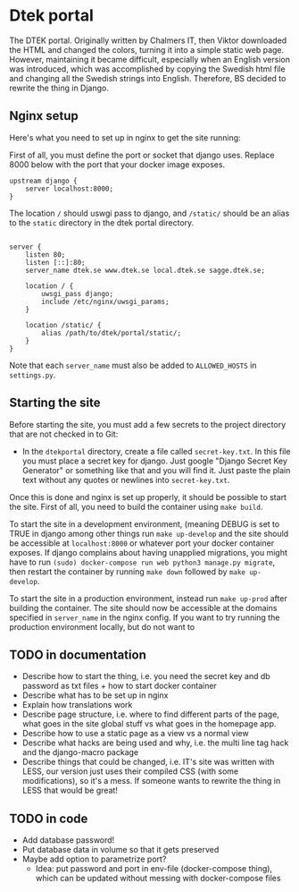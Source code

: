 # Dtek portal

The DTEK portal. Originally written by Chalmers IT, then Viktor downloaded the
HTML and changed the colors, turning it into a simple static web page. However,
maintaining it became difficult, especially when an English version was
introduced, which was accomplished by copying the Swedish html file and changing
all the Swedish strings into English. Therefore, BS decided to rewrite the thing
in Django.

## Nginx setup

Here's what you need to set up in nginx to get the site running:

First of all, you must define the port or socket that django uses. Replace 8000
below with the port that your docker image exposes.

```
upstream django {
    server localhost:8000;
}

```

The location `/` should uswgi pass to django, and `/static/` should be an alias
to the `static` directory in the dtek portal directory.

```

server {
	listen 80;
	listen [::]:80;
	server_name dtek.se www.dtek.se local.dtek.se sagge.dtek.se;

	location / {
        uwsgi_pass django;
        include /etc/nginx/uwsgi_params;
	}

    location /static/ {
        alias /path/to/dtek/portal/static/;
    }
}
```

Note that each `server_name` must also be added to `ALLOWED_HOSTS` in
`settings.py`.

## Starting the site

Before starting the site, you must add a few secrets to the project directory
that are not checked in to Git:

* In the `dtekportal` directory, create a file called `secret-key.txt`. In this
    file you must place a secret key for django. Just google "Django Secret Key
    Generator" or something like that and you will find it. Just paste the plain
    text without any quotes or newlines into `secret-key.txt`.

Once this is done and nginx is set up properly, it should be possible to start the site. First of
all, you need to build the container using `make build`.

To start the site in a development environment, (meaning DEBUG is set to TRUE in
django among other things run `make up-develop` and the site should be
accessible at `localhost:8000` or whatever port your docker container exposes.
If django complains about having unapplied migrations, you might have to run
`(sudo) docker-compose run web python3 manage.py migrate`, then restart the
container by running `make down` followed by `make up-develop`.

To start the site in a production environment, instead run `make up-prod` after
building the container. The site should now be accessible at the domains
specified in `server_name` in the nginx config. If you want to try running the
production environment locally, but do not want to 


## TODO in documentation

* Describe how to start the thing, i.e. you need the secret key and db
    password as txt files + how to start docker container
* Describe what has to be set up in nginx
* Explain how translations work
* Describe page structure, i.e. where to find different parts of the page, what
    goes in the site global stuff vs what goes in the homepage app.
* Describe how to use a static page as a view vs a normal view
* Describe what hacks are being used and why, i.e. the multi line tag hack and
    the django-macro package
* Describe things that could be changed, i.e. IT's site was written with LESS,
    our version just uses their compiled CSS (with some modifications), so it's
    a mess. If someone wants to rewrite the thing in LESS that would be great!

## TODO in code
* Add database password!
* Put database data in volume so that it gets preserved
* Maybe add option to parametrize port?
    - Idea: put password and port in env-file (docker-compose thing), which can
        be updated without messing with docker-compose files
